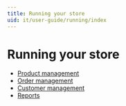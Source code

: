 ```yaml
---
title: Running your store
uid: it/user-guide/running/index
---
```


# Running your store

* [Product management](xref:it/user-guide/running/product-management/index)
* [Order management](xref:it/user-guide/running/order-management/index)
* [Customer management](xref:it/user-guide/running/customer-management/index)
* [Reports](xref:it/user-guide/running/reports/index)